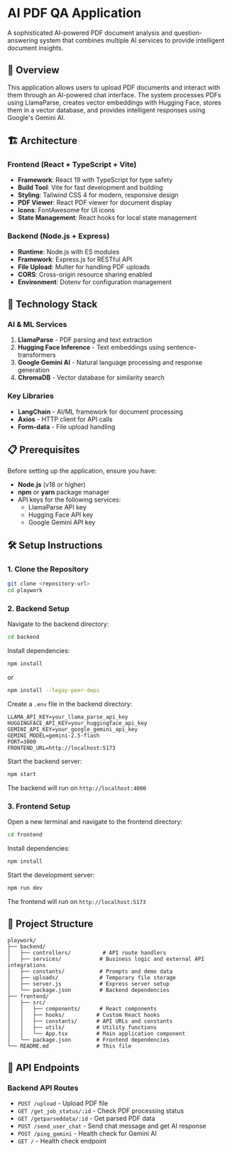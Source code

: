 # AI PDF QA Application

A sophisticated AI-powered PDF document analysis and question-answering system that combines multiple AI services to provide intelligent document insights.

## 🚀 Overview

This application allows users to upload PDF documents and interact with them through an AI-powered chat interface. The system processes PDFs using LlamaParse, creates vector embeddings with Hugging Face, stores them in a vector database, and provides intelligent responses using Google's Gemini AI.

## 🏗️ Architecture

### Frontend (React + TypeScript + Vite)
- **Framework**: React 19 with TypeScript for type safety
- **Build Tool**: Vite for fast development and building
- **Styling**: Tailwind CSS 4 for modern, responsive design
- **PDF Viewer**: React PDF viewer for document display
- **Icons**: FontAwesome for UI icons
- **State Management**: React hooks for local state management

### Backend (Node.js + Express)
- **Runtime**: Node.js with ES modules
- **Framework**: Express.js for RESTful API
- **File Upload**: Multer for handling PDF uploads
- **CORS**: Cross-origin resource sharing enabled
- **Environment**: Dotenv for configuration management

## 🔧 Technology Stack

### AI & ML Services
1. **LlamaParse** - PDF parsing and text extraction
2. **Hugging Face Inference** - Text embeddings using sentence-transformers
3. **Google Gemini AI** - Natural language processing and response generation
4. **ChromaDB** - Vector database for similarity search

### Key Libraries
- **LangChain** - AI/ML framework for document processing
- **Axios** - HTTP client for API calls
- **Form-data** - File upload handling

## 📋 Prerequisites

Before setting up the application, ensure you have:

- **Node.js** (v18 or higher)
- **npm** or **yarn** package manager
- API keys for the following services:
  - LlamaParse API key
  - Hugging Face API key
  - Google Gemini API key

## 🛠️ Setup Instructions

### 1. Clone the Repository
```bash
git clone <repository-url>
cd playwork
```

### 2. Backend Setup

Navigate to the backend directory:
```bash
cd backend
```

Install dependencies:
```bash
npm install 
```
or 
```bash
npm install --legay-peer-deps
```

Create a `.env` file in the backend directory:
```env
LLAMA_API_KEY=your_llama_parse_api_key
HUGGINGFACE_API_KEY=your_huggingface_api_key
GEMINI_API_KEY=your_google_gemini_api_key
GEMINI_MODEL=gemini-2.5-flash
PORT=3000
FRONTEND_URL=http://localhost:5173
```

Start the backend server:
```bash
npm start
```

The backend will run on `http://localhost:4000`

### 3. Frontend Setup

Open a new terminal and navigate to the frontend directory:
```bash
cd frontend
```

Install dependencies:
```bash
npm install
```

Start the development server:
```bash
npm run dev
```

The frontend will run on `http://localhost:5173`


## 📁 Project Structure

```
playwork/
├── backend/
│   ├── controllers/          # API route handlers
│   ├── services/            # Business logic and external API integrations
│   ├── constants/           # Prompts and demo data
│   ├── uploads/             # Temporary file storage
│   ├── server.js            # Express server setup
│   └── package.json         # Backend dependencies
├── frontend/
│   ├── src/
│   │   ├── components/      # React components
│   │   ├── hooks/          # Custom React hooks
│   │   ├── constants/      # API URLs and constants
│   │   ├── utils/          # Utility functions
│   │   └── App.tsx         # Main application component
│   └── package.json        # Frontend dependencies
└── README.md               # This file
```

## 🔌 API Endpoints

### Backend API Routes
- `POST /upload` - Upload PDF file
- `GET /get_job_status/:id` - Check PDF processing status
- `GET /getparseddata/:id` - Get parsed PDF data
- `POST /send_user_chat` - Send chat message and get AI response
- `POST /ping_gemini` - Health check for Gemini AI
- `GET /` - Health check endpoint

